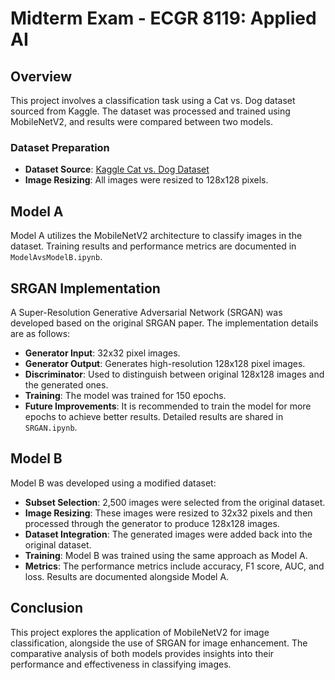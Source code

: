 # Midterm Exam - ECGR 8119: Applied AI

## Overview
This project involves a classification task using a Cat vs. Dog dataset sourced from Kaggle. The dataset was processed and trained using MobileNetV2, and results were compared between two models.

### Dataset Preparation
- **Dataset Source**: [Kaggle Cat vs. Dog Dataset](https://www.kaggle.com/c/dogs-vs-cats)
- **Image Resizing**: All images were resized to 128x128 pixels.

## Model A
Model A utilizes the MobileNetV2 architecture to classify images in the dataset. Training results and performance metrics are documented in `ModelAvsModelB.ipynb`.

## SRGAN Implementation
A Super-Resolution Generative Adversarial Network (SRGAN) was developed based on the original SRGAN paper. The implementation details are as follows:
- **Generator Input**: 32x32 pixel images.
- **Generator Output**: Generates high-resolution 128x128 pixel images.
- **Discriminator**: Used to distinguish between original 128x128 images and the generated ones.
- **Training**: The model was trained for 150 epochs.
- **Future Improvements**: It is recommended to train the model for more epochs to achieve better results. Detailed results are shared in `SRGAN.ipynb`.

## Model B
Model B was developed using a modified dataset:
- **Subset Selection**: 2,500 images were selected from the original dataset.
- **Image Resizing**: These images were resized to 32x32 pixels and then processed through the generator to produce 128x128 images.
- **Dataset Integration**: The generated images were added back into the original dataset.
- **Training**: Model B was trained using the same approach as Model A.
- **Metrics**: The performance metrics include accuracy, F1 score, AUC, and loss. Results are documented alongside Model A.

## Conclusion
This project explores the application of MobileNetV2 for image classification, alongside the use of SRGAN for image enhancement. The comparative analysis of both models provides insights into their performance and effectiveness in classifying images.
